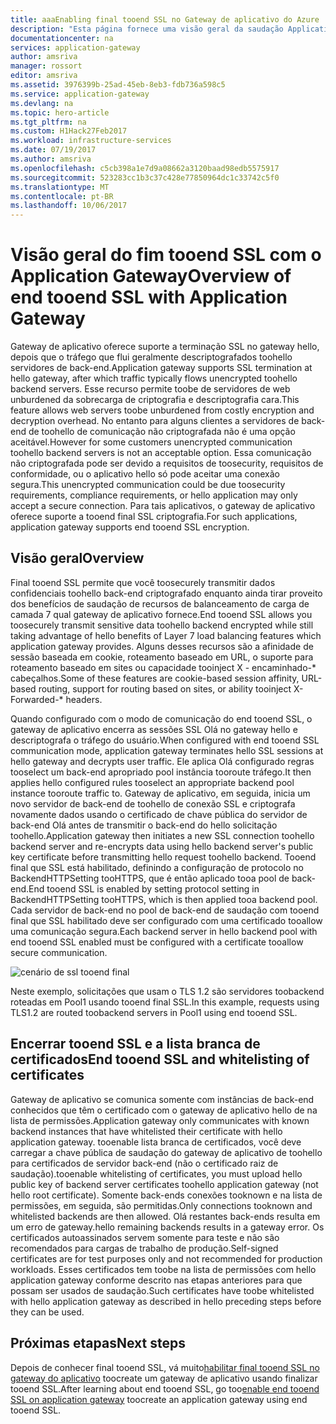 ```yaml
---
title: aaaEnabling final tooend SSL no Gateway de aplicativo do Azure | Microsoft Docs
description: "Esta página fornece uma visão geral da saudação Application Gateway final tooend suporte para SSL."
documentationcenter: na
services: application-gateway
author: amsriva
manager: rossort
editor: amsriva
ms.assetid: 3976399b-25ad-45eb-8eb3-fdb736a598c5
ms.service: application-gateway
ms.devlang: na
ms.topic: hero-article
ms.tgt_pltfrm: na
ms.custom: H1Hack27Feb2017
ms.workload: infrastructure-services
ms.date: 07/19/2017
ms.author: amsriva
ms.openlocfilehash: c5cb398a1e7d9a08662a3120baad98edb5575917
ms.sourcegitcommit: 523283cc1b3c37c428e77850964dc1c33742c5f0
ms.translationtype: MT
ms.contentlocale: pt-BR
ms.lasthandoff: 10/06/2017
---
```

# <a name="overview-of-end-tooend-ssl-with-application-gateway"></a><span data-ttu-id="d9626-103">Visão geral do fim tooend SSL com o Application Gateway</span><span class="sxs-lookup"><span data-stu-id="d9626-103">Overview of end tooend SSL with Application Gateway</span></span>

<span data-ttu-id="d9626-104">Gateway de aplicativo oferece suporte a terminação SSL no gateway hello, depois que o tráfego que flui geralmente descriptografados toohello servidores de back-end.</span><span class="sxs-lookup"><span data-stu-id="d9626-104">Application gateway supports SSL termination at hello gateway, after which traffic typically flows unencrypted toohello backend servers.</span></span> <span data-ttu-id="d9626-105">Esse recurso permite toobe de servidores de web unburdened da sobrecarga de criptografia e descriptografia cara.</span><span class="sxs-lookup"><span data-stu-id="d9626-105">This feature allows web servers toobe unburdened from costly encryption and decryption overhead.</span></span> <span data-ttu-id="d9626-106">No entanto para alguns clientes a servidores de back-end de toohello de comunicação não criptografada não é uma opção aceitável.</span><span class="sxs-lookup"><span data-stu-id="d9626-106">However for some customers unencrypted communication toohello backend servers is not an acceptable option.</span></span> <span data-ttu-id="d9626-107">Essa comunicação não criptografada pode ser devido a requisitos de toosecurity, requisitos de conformidade, ou o aplicativo hello só pode aceitar uma conexão segura.</span><span class="sxs-lookup"><span data-stu-id="d9626-107">This unencrypted communication could be due toosecurity requirements, compliance requirements, or hello application may only accept a secure connection.</span></span> <span data-ttu-id="d9626-108">Para tais aplicativos, o gateway de aplicativo oferece suporte a tooend final SSL criptografia.</span><span class="sxs-lookup"><span data-stu-id="d9626-108">For such applications, application gateway supports end tooend SSL encryption.</span></span>

## <a name="overview"></a><span data-ttu-id="d9626-109">Visão geral</span><span class="sxs-lookup"><span data-stu-id="d9626-109">Overview</span></span>

<span data-ttu-id="d9626-110">Final tooend SSL permite que você toosecurely transmitir dados confidenciais toohello back-end criptografado enquanto ainda tirar proveito dos benefícios de saudação de recursos de balanceamento de carga de camada 7 qual gateway de aplicativo fornece.</span><span class="sxs-lookup"><span data-stu-id="d9626-110">End tooend SSL allows you toosecurely transmit sensitive data toohello backend encrypted while still taking advantage of hello benefits of Layer 7 load balancing features which application gateway provides.</span></span> <span data-ttu-id="d9626-111">Alguns desses recursos são a afinidade de sessão baseada em cookie, roteamento baseado em URL, o suporte para roteamento baseado em sites ou capacidade tooinject X - encaminhado-* cabeçalhos.</span><span class="sxs-lookup"><span data-stu-id="d9626-111">Some of these features are cookie-based session affinity, URL-based routing, support for routing based on sites, or ability tooinject X-Forwarded-* headers.</span></span>

<span data-ttu-id="d9626-112">Quando configurado com o modo de comunicação do end tooend SSL, o gateway de aplicativo encerra as sessões SSL Olá no gateway hello e descriptografa o tráfego do usuário.</span><span class="sxs-lookup"><span data-stu-id="d9626-112">When configured with end tooend SSL communication mode, application gateway terminates hello SSL sessions at hello gateway and decrypts user traffic.</span></span> <span data-ttu-id="d9626-113">Ele aplica Olá configurado regras tooselect um back-end apropriado pool instância tooroute tráfego.</span><span class="sxs-lookup"><span data-stu-id="d9626-113">It then applies hello configured rules tooselect an appropriate backend pool instance tooroute traffic to.</span></span> <span data-ttu-id="d9626-114">Gateway de aplicativo, em seguida, inicia um novo servidor de back-end de toohello de conexão SSL e criptografa novamente dados usando o certificado de chave pública do servidor de back-end Olá antes de transmitir o back-end do hello solicitação toohello.</span><span class="sxs-lookup"><span data-stu-id="d9626-114">Application gateway then initiates a new SSL connection toohello backend server and re-encrypts data using hello backend server's public key certificate before transmitting hello request toohello backend.</span></span> <span data-ttu-id="d9626-115">Tooend final que SSL está habilitado, definindo a configuração de protocolo no BackendHTTPSetting tooHTTPS, que é então aplicado tooa pool de back-end.</span><span class="sxs-lookup"><span data-stu-id="d9626-115">End tooend SSL is enabled by setting protocol setting in BackendHTTPSetting tooHTTPS, which is then applied tooa backend pool.</span></span> <span data-ttu-id="d9626-116">Cada servidor de back-end no pool de back-end de saudação com tooend final que SSL habilitado deve ser configurado com uma certificado tooallow uma comunicação segura.</span><span class="sxs-lookup"><span data-stu-id="d9626-116">Each backend server in hello backend pool with end tooend SSL enabled must be configured with a certificate tooallow secure communication.</span></span>

![cenário de ssl tooend final][1]

<span data-ttu-id="d9626-118">Neste exemplo, solicitações que usam o TLS 1.2 são servidores toobackend roteadas em Pool1 usando tooend final SSL.</span><span class="sxs-lookup"><span data-stu-id="d9626-118">In this example, requests using TLS1.2 are routed toobackend servers in Pool1 using end tooend SSL.</span></span>

## <a name="end-tooend-ssl-and-whitelisting-of-certificates"></a><span data-ttu-id="d9626-119">Encerrar tooend SSL e a lista branca de certificados</span><span class="sxs-lookup"><span data-stu-id="d9626-119">End tooend SSL and whitelisting of certificates</span></span>

<span data-ttu-id="d9626-120">Gateway de aplicativo se comunica somente com instâncias de back-end conhecidos que têm o certificado com o gateway de aplicativo hello de na lista de permissões.</span><span class="sxs-lookup"><span data-stu-id="d9626-120">Application gateway only communicates with known backend instances that have whitelisted their certificate with hello application gateway.</span></span> <span data-ttu-id="d9626-121">tooenable lista branca de certificados, você deve carregar a chave pública de saudação do gateway de aplicativo de toohello para certificados de servidor back-end (não o certificado raiz de saudação).</span><span class="sxs-lookup"><span data-stu-id="d9626-121">tooenable whitelisting of certificates, you must upload hello public key of backend server certificates toohello application gateway (not hello root certificate).</span></span> <span data-ttu-id="d9626-122">Somente back-ends conexões tooknown e na lista de permissões, em seguida, são permitidas.</span><span class="sxs-lookup"><span data-stu-id="d9626-122">Only connections tooknown and whitelisted backends are then allowed.</span></span> <span data-ttu-id="d9626-123">Olá restantes back-ends resulta em um erro de gateway.</span><span class="sxs-lookup"><span data-stu-id="d9626-123">hello remaining backends results in a gateway error.</span></span> <span data-ttu-id="d9626-124">Os certificados autoassinados servem somente para teste e não são recomendados para cargas de trabalho de produção.</span><span class="sxs-lookup"><span data-stu-id="d9626-124">Self-signed certificates are for test purposes only and not recommended for production workloads.</span></span> <span data-ttu-id="d9626-125">Esses certificados tem toobe na lista de permissões com hello application gateway conforme descrito nas etapas anteriores para que possam ser usados de saudação.</span><span class="sxs-lookup"><span data-stu-id="d9626-125">Such certificates have toobe whitelisted with hello application gateway as described in hello preceding steps before they can be used.</span></span>

## <a name="next-steps"></a><span data-ttu-id="d9626-126">Próximas etapas</span><span class="sxs-lookup"><span data-stu-id="d9626-126">Next steps</span></span>

<span data-ttu-id="d9626-127">Depois de conhecer final tooend SSL, vá muito[habilitar final tooend SSL no gateway do aplicativo](application-gateway-end-to-end-ssl-powershell.md) toocreate um gateway de aplicativo usando finalizar tooend SSL.</span><span class="sxs-lookup"><span data-stu-id="d9626-127">After learning about end tooend SSL, go too[enable end tooend SSL on application gateway](application-gateway-end-to-end-ssl-powershell.md) toocreate an application gateway using end tooend SSL.</span></span>

<!--Image references-->

[1]: ./media/application-gateway-backend-ssl/scenario.png
